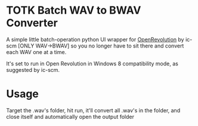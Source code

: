 # TOTK Batch WAV to BWAV Converter

A simple little batch-operation python UI wrapper for [OpenRevolution](https://github.com/ic-scm/openrevolution/) by ic-scm [ONLY WAV->BWAV] so you no longer have to sit there and convert each WAV one at a time.

It's set to run in Open Revolution in Windows 8 compatibility mode, as suggested by ic-scm.

# Usage

Target the .wav's folder, hit run, it'll convert all .wav's in the folder, and close itself and automatically open the output folder
